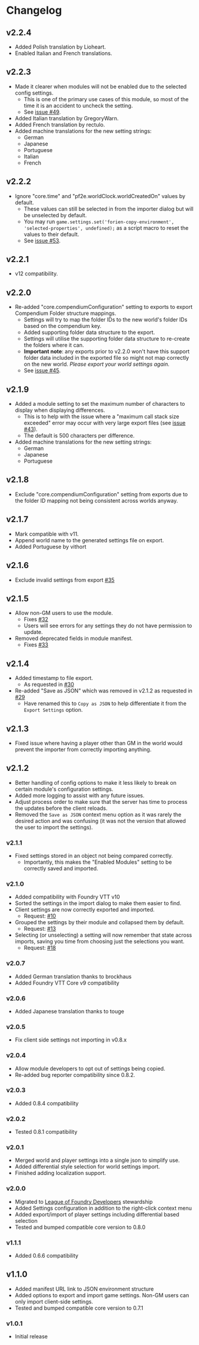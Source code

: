 # Changelog

## v2.2.4

- Added Polish translation by Lioheart.
- Enabled Italian and French translations.

## v2.2.3

- Made it clearer when modules will not be enabled due to the selected config settings.
  - This is one of the primary use cases of this module, so most of the time it is an accident to uncheck the setting.
  - See [issue #49](https://github.com/League-of-Foundry-Developers/foundryvtt-forien-copy-environment/issues/49).
- Added Italian translation by GregoryWarn.
- Added French translation by rectulo.
- Added machine translations for the new setting strings:
  - German
  - Japanese
  - Portuguese
  - Italian
  - French

## v2.2.2

- Ignore "core.time" and "pf2e.worldClock.worldCreatedOn" values by default.
  - These values can still be selected in from the importer dialog but will be unselected by default.
  - You may run `game.settings.set('forien-copy-environment', 'selected-properties', undefined);` as a script macro to reset the values to their default.
  - See [issue #53](https://github.com/League-of-Foundry-Developers/foundryvtt-forien-copy-environment/issues/53).

## v2.2.1

- v12 compatibility.

## v2.2.0

- Re-added "core.compendiumConfiguration" setting to exports to export Compendium Folder structure mappings.
  - Settings will try to map the folder IDs to the new world's folder IDs based on the compendium key.
  - Added supporting folder data structure to the export.
  - Settings will utilise the supporting folder data structure to re-create the folders where it can.
  - **Important note**: any exports prior to v2.2.0 won't have this support folder data included in the exported file so might not map correctly on the new world. *Please export your world settings again.*
  - See [issue #45](https://github.com/League-of-Foundry-Developers/foundryvtt-forien-copy-environment/issues/45).

## v2.1.9

- Added a module setting to set the maximum number of characters to display when displaying differences.
  - This is to help with the issue where a "maximum call stack size exceeded" error may occur with very large export files (see [issue #43](https://github.com/League-of-Foundry-Developers/foundryvtt-forien-copy-environment/issues/43)).
  - The default is 500 characters per difference.
- Added machine translations for the new setting strings:
  - German
  - Japanese
  - Portuguese

## v2.1.8

- Exclude "core.compendiumConfiguration" setting from exports due to the folder ID mapping not being consistent across worlds anyway.

## v2.1.7

- Mark compatible with v11.
- Append world name to the generated settings file on export.
- Added Portuguese by vithort

## v2.1.6

- Exclude invalid settings from export [#35](https://github.com/League-of-Foundry-Developers/foundryvtt-forien-copy-environment/issues/35)

## v2.1.5

- Allow non-GM users to use the module.
  - Fixes [#32](https://github.com/League-of-Foundry-Developers/foundryvtt-forien-copy-environment/issues/32)
  - Users will see errors for any settings they do not have permission to update.
- Removed deprecated fields in module manifest.
  - Fixes [#33](https://github.com/League-of-Foundry-Developers/foundryvtt-forien-copy-environment/issues/33)

## v2.1.4

- Added timestamp to file export.
  - As requested in [#30](https://github.com/League-of-Foundry-Developers/foundryvtt-forien-copy-environment/issues/30)
- Re-added "Save as JSON" which was removed in v2.1.2 as requested in [#29](https://github.com/League-of-Foundry-Developers/foundryvtt-forien-copy-environment/issues/29)
  - Have renamed this to `Copy as JSON` to help differentiate it from the `Export Settings` option.

## v2.1.3

- Fixed issue where having a player other than GM in the world would prevent the importer from correctly importing anything.

## v2.1.2

* Better handling of config options to make it less likely to break on certain module's configuration settings.
* Added more logging to assist with any future issues.
* Adjust process order to make sure that the server has time to process the updates before the client reloads.
* Removed the `Save as JSON` context menu option as it was rarely the desired action and was confusing (it was not the version that allowed the user to import the settings).

### v2.1.1

* Fixed settings stored in an object not being compared correctly.
  * Importantly, this makes the "Enabled Modules" setting to be correctly saved and imported.

### v2.1.0

* Added compatibility with Foundry VTT v10
* Sorted the settings in the import dialog to make them easier to find.
* Client settings are now correctly exported and imported.
  * Request: [#10](https://github.com/League-of-Foundry-Developers/foundryvtt-forien-copy-environment/issues/10)
* Grouped the settings by their module and collapsed them by default.
  * Request: [#13](https://github.com/League-of-Foundry-Developers/foundryvtt-forien-copy-environment/issues/13)
* Selecting (or unselecting) a setting will now remember that state across imports, saving you time from choosing just the selections you want.
  * Request: [#18](https://github.com/League-of-Foundry-Developers/foundryvtt-forien-copy-environment/issues/18)

### v2.0.7

* Added German translation thanks to brockhaus
* Added Foundry VTT Core v9 compatibility

### v2.0.6

* Added Japanese translation thanks to touge

### v2.0.5

* Fix client side settings not importing in v0.8.x

### v2.0.4

* Allow module developers to opt out of settings being copied.
* Re-added bug reporter compatibility since 0.8.2.

### v2.0.3

* Added 0.8.4 compatibility

### v2.0.2

* Tested 0.8.1 compatibility

### v2.0.1

* Merged world and player settings into a single json to simplify use.
* Added differential style selection for world settings import.
* Finished adding localization support.

### v2.0.0

* Migrated to [League of Foundry Developers](https://discord.gg/gzemMfHURH) stewardship
* Added Settings configuration in addition to the right-click context menu
* Added export/import of player settings including differential based selection
* Tested and bumped compatible core version to 0.8.0

### v1.1.1

* Added 0.6.6 compatibility 

## v1.1.0
* Added manifest URL link to JSON environment structure
* Added options to export and import game settings. Non-GM users can only import client-side settings.
* Tested and bumped compatible core version to 0.7.1

### v1.0.1
* Initial release
